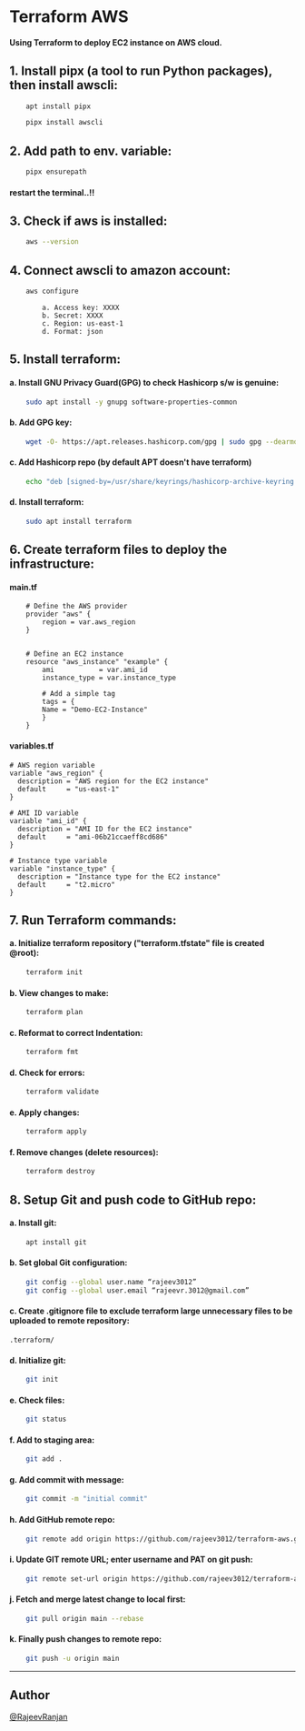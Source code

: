 
# Terraform AWS 

#### Using Terraform to deploy EC2 instance on AWS cloud.




## 1. Install pipx (a tool to run Python packages), then install awscli:
```bash
    apt install pipx
```
```bash
    pipx install awscli
```


## 2. Add path to env. variable:
```bash
    pipx ensurepath
```

#### restart the terminal..!!
		

## 3. Check if aws is installed:	
```bash
    aws --version
```

## 4. Connect awscli to amazon account:
```bash
    aws configure
```
            a. Access key: XXXX
            b. Secret: XXXX
            c. Region: us-east-1
            d. Format: json

## 5. Install terraform:

#### a. Install GNU Privacy Guard(GPG) to check Hashicorp s/w is genuine:

```bash
    sudo apt install -y gnupg software-properties-common
```
    
#### b. Add GPG key:

```bash
    wget -O- https://apt.releases.hashicorp.com/gpg | sudo gpg --dearmor -o /usr/share/keyrings/hashicorp-archive-keyring.gpg
```
    
#### c. Add Hashicorp repo (by default APT doesn't have terraform)

```bash
    echo "deb [signed-by=/usr/share/keyrings/hashicorp-archive-keyring.gpg] https://apt.releases.hashicorp.com $(lsb_release -cs) main" | sudo tee /etc/apt/sources.list.d/hashicorp.list
```
    
#### d. Install terraform:

```bash    	
    sudo apt install terraform
```

## 6. Create terraform files to deploy the infrastructure:

#### main.tf
	
        # Define the AWS provider
        provider "aws" {
            region = var.aws_region
        }
        
        
        # Define an EC2 instance
        resource "aws_instance" "example" {
            ami           = var.ami_id
            instance_type = var.instance_type
        
            # Add a simple tag
            tags = {
            Name = "Demo-EC2-Instance"
            }
        }
	
	
#### variables.tf
	
	# AWS region variable
	variable "aws_region" {
	  description = "AWS region for the EC2 instance"
	  default     = "us-east-1"
	}
	
	# AMI ID variable
	variable "ami_id" {
	  description = "AMI ID for the EC2 instance"
	  default     = "ami-06b21ccaeff8cd686"
	}
	
	# Instance type variable
	variable "instance_type" {
	  description = "Instance type for the EC2 instance"
	  default     = "t2.micro"
	}	
	

## 7. Run Terraform commands:
	
#### a. Initialize terraform repository ("terraform.tfstate" file is created @root):
    
```bash
    terraform init
```

#### b. View changes to make:

```bash	
    terraform plan
```
        
#### c. Reformat to correct Indentation:
    
```bash    
    terraform fmt
```
        
#### d. Check for errors:
    
```bash    
    terraform validate
```
        
#### e. Apply changes:

```bash	
    terraform apply
```
        
#### f. Remove changes (delete resources):

```bash
    terraform destroy
```
		
			
## 8. Setup Git and push code to GitHub repo:

#### a. Install git:

```bash	
    apt install git
```
        
#### b. Set global Git configuration:

```bash
    git config --global user.name “rajeev3012”
    git config --global user.email “rajeevr.3012@gmail.com”
```
    
#### c. Create .gitignore file to exclude terraform large unnecessary files to be uploaded to remote repository:

    .terraform/
    
#### d. Initialize git:

```bash
    git init
```
    
#### e. Check files:
    
```bash
    git status
```

#### f. Add to staging area:
    
```bash    
    git add .
```
    
#### g. Add commit with message:

```bash
    git commit -m "initial commit"
```

    
#### h. Add GitHub remote repo:

```bash
    git remote add origin https://github.com/rajeev3012/terraform-aws.git
```

#### i. Update GIT remote URL; enter username and PAT on git push:

```bash
    git remote set-url origin https://github.com/rajeev3012/terraform-aws.git
```

#### j. Fetch and merge latest change to local first:

```bash
    git pull origin main --rebase
```

#### k. Finally push changes to remote repo:

```bash
    git push -u origin main
```

---	
			

## Author

[@RajeevRanjan](https://github.com/rajeev3012/)

